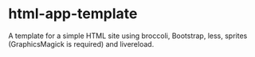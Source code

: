 html-app-template
=================

A template for a simple HTML site using broccoli, Bootstrap, less, sprites (GraphicsMagick is required) and livereload.
